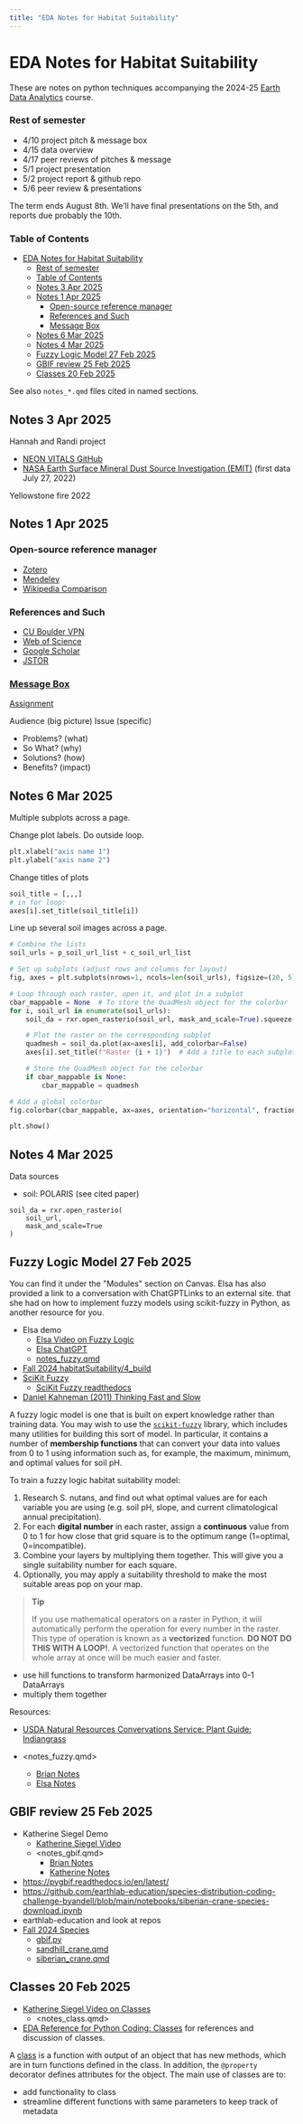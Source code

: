 ```yaml
---
title: "EDA Notes for Habitat Suitability"
---
```


# EDA Notes for Habitat Suitability

These are notes on python techniques accompanying the 2024-25
[Earth Data Analytics](https://github.com/byandell-envsys/EarthDataAnalytics)
course.

### Rest of semester

- 4/10 project pitch & message box
- 4/15 data overview
- 4/17 peer reviews of pitches & message
- 5/1 project presentation
- 5/2 project report & github repo
- 5/6 peer review & presentations

The term ends August 8th.
We’ll have final presentations on the 5th,
and reports due probably the 10th.

### Table of Contents

- [EDA Notes for Habitat Suitability](#eda-notes-for-habitat-suitability)
    - [Rest of semester](#rest-of-semester)
    - [Table of Contents](#table-of-contents)
  - [Notes 3 Apr 2025](#notes-3-apr-2025)
  - [Notes 1 Apr 2025](#notes-1-apr-2025)
    - [Open-source reference manager](#open-source-reference-manager)
    - [References and Such](#references-and-such)
    - [Message Box](#message-box)
  - [Notes 6 Mar 2025](#notes-6-mar-2025)
  - [Notes 4 Mar 2025](#notes-4-mar-2025)
  - [Fuzzy Logic Model 27 Feb 2025](#fuzzy-logic-model-27-feb-2025)
  - [GBIF review 25 Feb 2025](#gbif-review-25-feb-2025)
  - [Classes 20 Feb 2025](#classes-20-feb-2025)

See also `notes_*.qmd` files cited in named sections.

## Notes 3 Apr 2025

Hannah and Randi project

- [NEON VITALS GitHub](https://github.com/NEONScience/VITALS/tree/main)
- [NASA Earth Surface Mineral Dust Source Investigation (EMIT)](https://earth.jpl.nasa.gov/emit/mission/about)
(first data July 27, 2022)

Yellowstone fire 2022

## Notes 1 Apr 2025

### Open-source reference manager

- [Zotero](https://zotero.org)
- [Mendeley](https://www.mendeley.com/)
- [Wikipedia Comparison](https://en.wikipedia.org/wiki/Comparison_of_reference_management_software)

### References and Such

- [CU Boulder VPN](https://oit.colorado.edu/services/network-internet-services/vpn)
- [Web of Science](https://www.webofscience.com/wos/woscc/basic-search)
- [Google Scholar](https://scholar.google.com/)
- [JSTOR](https://www.jstor.org/)

### [Message Box](https://www.compassscicomm.org/leadership-development/the-message-box/)

[Assignment](https://canvas.colorado.edu/courses/115453/discussion_topics/1535752)

Audience (big picture)
Issue (specific)

- Problems? (what)
- So What? (why)
- Solutions? (how)
- Benefits? (impact)
  
## Notes 6 Mar 2025

Multiple subplots across a page.

Change plot labels. Do outside loop.

```python
plt.xlabel("axis name 1")
plt.ylabel("axis name 2")
```

Change titles of plots

```python
soil_title = [,,,]
# in for loop:
axes[i].set_title(soil_title[i])
```

Line up several soil images across a page.

```python
# Combine the lists
soil_urls = p_soil_url_list + c_soil_url_list

# Set up subplots (adjust rows and columns for layout)
fig, axes = plt.subplots(nrows=1, ncols=len(soil_urls), figsize=(20, 5), constrained_layout=True)

# Loop through each raster, open it, and plot in a subplot
cbar_mappable = None  # To store the QuadMesh object for the colorbar
for i, soil_url in enumerate(soil_urls):
    soil_da = rxr.open_rasterio(soil_url, mask_and_scale=True).squeeze()

    # Plot the raster on the corresponding subplot
    quadmesh = soil_da.plot(ax=axes[i], add_colorbar=False)
    axes[i].set_title(f"Raster {i + 1}")  # Add a title to each subplot

    # Store the QuadMesh object for the colorbar
    if cbar_mappable is None:
        cbar_mappable = quadmesh

# Add a global colorbar
fig.colorbar(cbar_mappable, ax=axes, orientation="horizontal", fraction=0.02, pad=0.1).set_label("Value")

plt.show()
```

## Notes 4 Mar 2025

Data sources

- soil: POLARIS (see cited paper)

```
soil_da = rxr.open_rasterio(
	soil_url,
	mask_and_scale=True
)
```


## Fuzzy Logic Model 27 Feb 2025

You can find it under the "Modules" section on Canvas. Elsa has also provided a link to a conversation with ChatGPTLinks to an external site. that she had on how to implement fuzzy models using scikit-fuzzy in Python, as another resource for you. 

- Elsa demo
  - [Elsa Video on Fuzzy Logic](https://canvas.colorado.edu/courses/115453/modules/items/6282073)
  - [Elsa ChatGPT](https://chatgpt.com/share/67c094af-9724-8000-9004-6f25d266cd85)
  - [notes_fuzzy.qmd](https://github.com/earthlab-education/habitat-suitability-byandell/blob/main/notes_fuzzy.qmd)
- [Fall 2024 habitatSuitability/4_build](https://github.com/byandell-envsys/habitatSuitability/blob/main/4_build.ipynb)
- [SciKit Fuzzy](https://pypi.org/project/scikit-fuzzy/)
  - [SciKit Fuzzy readthedocs](https://scikit-fuzzy.readthedocs.io/en/latest/)
- [Daniel Kahneman (2011) Thinking Fast and Slow](https://www.middlewaysociety.org/books/psychology-books/thinking-fast-and-slow-by-daniel-kahneman/)

A fuzzy logic model is one that is built on expert knowledge rather than
training data. You may wish to use the
[`scikit-fuzzy`](https://pythonhosted.org/scikit-fuzzy/)
library, which includes many utilities for building this sort of model.
In particular, it contains a number of **membership functions** that
can convert your data into values from 0 to 1 using information such as,
for example, the maximum, minimum, and optimal values for soil pH.

To train a fuzzy logic habitat suitability model:

1. Research S. nutans, and find out what optimal values are for each variable
you are using (e.g. soil pH, slope, and current climatological annual precipitation). 
1. For each **digital number** in each raster, assign a **continuous** value
from 0 to 1 for how close that grid square is to the optimum range
(1=optimal, 0=incompatible). 
1. Combine your layers by multiplying them together.
This will give you a single suitability number for each square.
1. Optionally, you may apply a suitability threshold to make
the most suitable areas pop on your map.

> **Tip**
>
> If you use mathematical operators on a raster in Python, it will
> automatically perform the operation for every number in the raster.
> This type of operation is known as a **vectorized** function. **DO NOT
> DO THIS WITH A LOOP!**. A vectorized function that operates on the
> whole array at once will be much easier and faster.

-   use hill functions to transform harmonized DataArrays into 0-1 DataArrays
-   multiply them together
  
Resources:

- [USDA Natural Resources Convervations Service: Plant Guide: Indiangrass](https://www.nrcs.usda.gov/plantmaterials/etpmcpg13196.pdf)

- <notes_fuzzy.qmd>
  - [Brian Notes](notes_fuzzy.qmd#brian-notes)
  - [Elsa Notes](notes_fuzzy.qmd#elsa-notes)

## GBIF review 25 Feb 2025

- Katherine Siegel Demo
  - [Katherine Siegel Video](https://canvas.colorado.edu/courses/115453/modules/items/6278820)
  - <notes_gbif.qmd>
    - [Brian Notes](notes_gbif.qmd#brian-notes)
    - [Katherine Notes](notes_gbif.qmd#katherine-notes)
- https://pygbif.readthedocs.io/en/latest/
- https://github.com/earthlab-education/species-distribution-coding-challenge-byandell/blob/main/notebooks/siberian-crane-species-download.ipynb 
- earthlab-education and look at repos
- [Fall 2024 Species](https://github.com/earthlab-education/species-distribution-coding-challenge-byandell)
  - [gbif.py](https://github.com/byandell-envsys/landmapy/blob/main/landmapy/gbif.py)
  - [sandhill_crane.qmd](https://github.com/earthlab-education/species-distribution-coding-challenge-byandell/blob/main/sandhill_crane.qmd)
  - [siberian_crane.qmd](https://github.com/earthlab-education/species-distribution-coding-challenge-byandell/blob/main/siberian_crane.qmd)

## Classes 20 Feb 2025

- [Katherine Siegel Video on Classes](https://canvas.colorado.edu/courses/115453/modules/items/6273791)
  - <notes_class.qmd>
- [EDA Reference for Python Coding: Classes](https://github.com/byandell-envsys/EarthDataAnalytics/blob/main/references.md#classes)
for references and discussion of classes.

A 
[class](https://docs.python.org/3/tutorial/classes.html)
is a function with output of an object that has new methods, which are in turn functions
defined in the class.
In addition, the `@property` decorator defines attributes for the object.
The main use of classes are to:

- add functionality to class
- streamline different functions with same parameters to keep track of metadata
